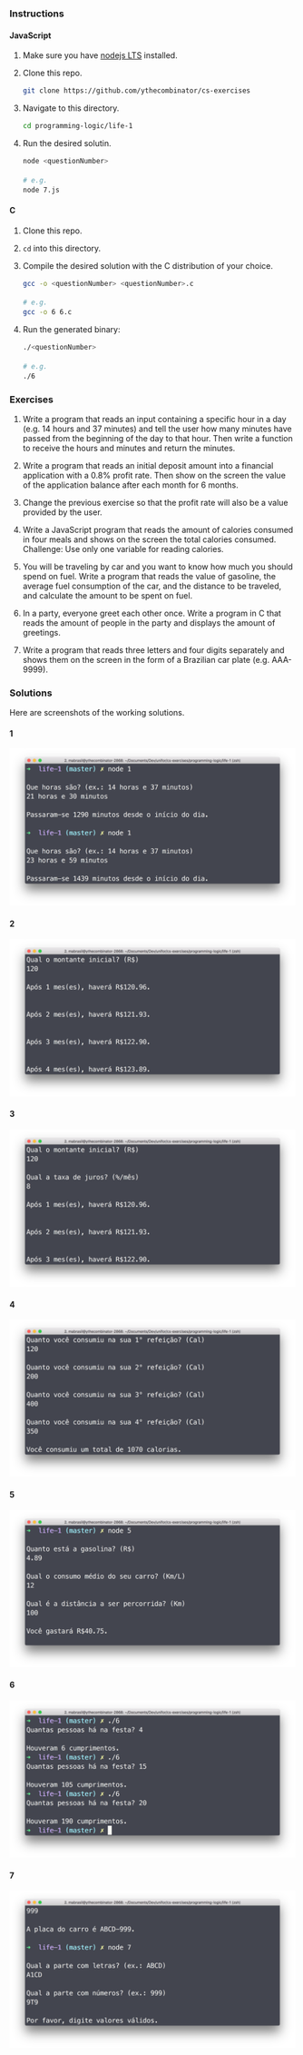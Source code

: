 ### Instructions

#### JavaScript

1.   Make sure you have [nodejs LTS](https://nodejs.org/en/download/) installed.

1.   Clone this repo.

      ```sh
      git clone https://github.com/ythecombinator/cs-exercises
      ```

1.   Navigate to this directory.

      ```sh
      cd programming-logic/life-1
      ```

1.   Run the desired solutin.

      ```sh
      node <questionNumber>

      # e.g.
      node 7.js
      ```

#### C

1.   Clone this repo.

1.   `cd` into this directory.

1.   Compile the desired solution with the C distribution of your choice.

      ```sh
      gcc -o <questionNumber> <questionNumber>.c

      # e.g.
      gcc -o 6 6.c
      ```

1.   Run the generated binary:

      ```sh
      ./<questionNumber>

      # e.g.
      ./6
      ```

### Exercises

1.   Write a program that reads an input containing a specific hour in a day (e.g. 14 hours and 37 minutes) and tell the user how many minutes have passed from the beginning of the day to that hour. Then write a function to receive the hours and minutes and return the minutes.

1.   Write a program that reads an initial deposit amount into a financial application with a 0.8% profit rate. Then show on the screen the value of the application balance after each month for 6 months.

1.   Change the previous exercise so that the profit rate will also be a value provided by the user.

1.   Write a JavaScript program that reads the amount of calories consumed in four meals and shows on the screen the total calories consumed. Challenge: Use only one variable for reading calories.

1.   You will be traveling by car and you want to know how much you should spend on fuel. Write a program that reads the value of gasoline, the average fuel consumption of the car, and the distance to be traveled, and calculate the amount to be spent on fuel.

1.   In a party, everyone greet each other once. Write a program in C that reads the amount of people in the party and displays the amount of greetings.

1.   Write a program that reads three letters and four digits separately and shows them on the screen in the form of a Brazilian car plate (e.g. AAA-9999).

### Solutions

Here are screenshots of the working solutions.

#### 1

![Question 1](1.png)

#### 2

![Question 2](2.png)

#### 3

![Question 3](3.png)

#### 4

![Question 4](4.png)

#### 5

![Question 5](5.png)

#### 6

![Question 6](6.png)

#### 7

![Question 7](7.png)

